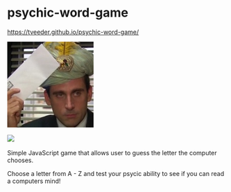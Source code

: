 # psychic-word-game


 https://tveeder.github.io/psychic-word-game/

<img src="assets/images/mscott.jpg">


![](https://media.giphy.com/media/3LgblSD8qfnMs/giphy.gif)


Simple JavaScript game that allows user to guess the letter the computer chooses.

Choose a letter from A - Z and test your psycic ability to see if you can read a computers mind!



